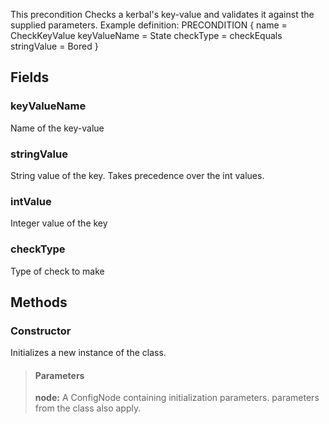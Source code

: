             
This precondition Checks a kerbal's key-value and validates it against the supplied parameters. Example definition: PRECONDITION { name = CheckKeyValue keyValueName = State checkType = checkEquals stringValue = Bored } 
        
## Fields

### keyValueName
Name of the key-value
### stringValue
String value of the key. Takes precedence over the int values.
### intValue
Integer value of the key
### checkType
Type of check to make
## Methods


### Constructor
Initializes a new instance of the class.
> #### Parameters
> **node:** A ConfigNode containing initialization parameters. parameters from the class also apply.


